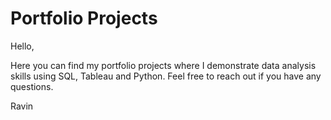 # Portfolio Projects

Hello,

Here you can find my portfolio projects where I demonstrate data analysis skills using SQL, Tableau and Python. Feel free to reach out if you have any questions.

Ravin 
